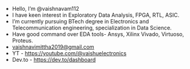 - Hello, I’m @vaishnavam112
- I have keen interest in Exploratory Data Analysis, FPGA, RTL, ASIC.
- I’m currently pursuing BTech degree in Electronics and Telecommunication engineering, specialization in Data Science.
- Have good command over EDA tools- Ansys, Xilinx Vivado, Virtuoso, Proteus. 
- vaishnavimittha2019@gmail.com
- YT - https://youtube.com/@vaishuelectronics
- Dev.to - https://dev.to/dashboard

<!---
vaishnavam112/vaishnavam112 is a ✨ special ✨ repository because its `README.md` (this file) appears on your GitHub profile.
You can click the Preview link to take a look at your changes.
--->
